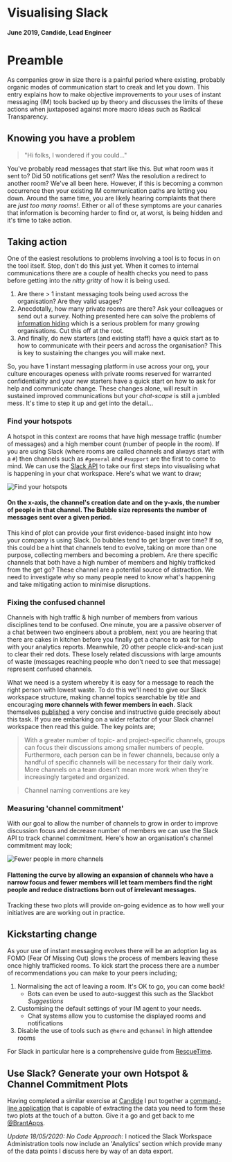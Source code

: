 # Visualising Slack
#### June 2019, Candide, Lead Engineer

# Preamble
As companies grow in size there is a painful period where existing, probably organic modes of communication start to creak and let you down. This entry explains how to make objective improvements to your uses of instant messaging (IM) tools backed up by theory and discusses the limits of these actions when juxtaposed against more macro ideas such as Radical Transparency.

## Knowing you have a problem
> "Hi folks, I wondered if you could..."

You've probably read messages that start like this. But what room was it sent to? Did 50 notifications get sent? Was the resolution a redirect to another room? We've all been here. However, if this is becoming a common occurrence then your existing IM communication paths are letting you down. Around the same time, you are likely hearing complaints that there are _just too many rooms!_. Either or all of these symptoms are your canaries that information is becoming harder to find or, at worst, is being hidden and it's time to take action.

## Taking action
One of the easiest resolutions to problems involving a tool is to focus in on the tool itself. Stop, don't do this just yet. When it comes to internal communications there are a couple of health checks you need to pass before getting into the _nitty gritty_ of how it is being used.

1. Are there > 1 instant messaging tools being used across the organisation? Are they valid usages?
2. Anecdotally, how many private rooms are there? Ask your colleagues or send out a survey. Nothing presented here can solve the problems of [information hiding](https://onlinelibrary.wiley.com/doi/abs/10.1002/job.737) which is a serious problem for many growing organisations. Cut this off at the root.
3. And finally, do new starters (and existing staff) have a quick start as to how to communicate with their peers and across the organisation? This is key to sustaining the changes you will make next.

So, you have 1 instant messaging platform in use across your org, your culture encourages openess with private rooms reserved for warranted confidentiality and your new starters have a quick start on how to ask for help and communicate change. These changes alone, will result in sustained improved communications but your _chat-scape_ is still a jumbled mess. It's time to step it up and get into the detail...

### Find your hotspots
A hotspot in this context are rooms that have high message traffic (number of messages) and a high member count (number of people in the room). If you are using Slack (where rooms are called channels and always start with a `#`) then channels such as  `#general` and `#support` are the first to come to mind. We can use the [Slack API](https://api.slack.com/) to take our first steps into visualising what is happening in your chat workspace. Here's what we want to draw;

<Image src="https://raw.githubusercontent.com/BrantApps/blog/master/src/features/posts/assets/visualising-slack/hotspots.png" alt="Find your hotspots"/>

#### On the x-axis, the channel's creation date and on the y-axis, the number of people in that channel. The Bubble size represents the number of messages sent over a given period. 

This kind of plot can provide your first evidence-based insight into how your company is using Slack.
Do bubbles tend to get larger over time? If so, this could be a hint that channels tend to evolve, taking on more than one purpose, collecting members and becoming a problem. Are there specific channels that both have a high number of members and highly trafficked from the get go? These channel are a potential source of distraction. We need to investigate why so many people need to know what's happening and take mitigating action to minimise disruptions.

### Fixing the confused channel
Channels with high traffic & high number of members from various disciplines tend to be confused. One minute, you are a passive observer of a chat between two engineers about a problem, next you are hearing that there are cakes in kitchen before you finally get a chance to ask for help with your analytics reports. Meanwhile, 20 other people click-and-scan just to clear their red dots. These losely related discussions with large amounts of waste (messages reaching people who don't need to see that message) represent confused channels.

What we need is a system whereby it is easy for a message to reach the right person with lowest waste. To do this we'll need to give our Slack workspace structure, making channel topics searchable by title and encouraging **more channels with fewer members in each**. Slack themselves [published](https://slackhq.com/advice-for-large-teams-on-slack) a very concise and instructive guide precisely about this task. If you are embarking on a wider refactor of your Slack channel workspace then read this guide. The key points are;

> With a greater number of topic- and project-specific channels, groups can focus their discussions among smaller numbers of people. Furthermore, each person can be in fewer channels, because only a handful of specific channels will be necessary for their daily work. More channels on a team doesn’t mean more work when they’re increasingly targeted and organized.

> Channel naming conventions are key

### Measuring 'channel commitment'
With our goal to allow the number of channels to grow in order to improve discussion focus and decrease number of members we can use the Slack API to track channel commitment. Here's how an organisation's channel commitment may look;

<Image src="https://raw.githubusercontent.com/BrantApps/blog/master/src/features/posts/assets/visualising-slack/fewer-people-more-channels.png" alt="Fewer people in more channels"/>

#### Flattening the curve by allowing an expansion of channels who have a narrow focus and fewer members will let team members find the right people and reduce distractions born out of irrelevant messages.

Tracking these two plots will provide on-going evidence as to how well your initiatives are are working out in practice.

## Kickstarting change
As your use of instant messaging evolves there will be an adoption lag as FOMO (Fear Of Missing Out) slows the process of members leaving these once highly trafficked rooms. To kick start the process there are a number of recommendations you can make to your peers including;
1. Normalising the act of leaving a room. It's OK to go, you can come back!
    * Bots can even be used to auto-suggest this such as the Slackbot _Suggestions_
2. Customising the default settings of your IM agent to your needs.
    * Chat systems allow you to customise the displayed rooms and notifications
3. Disable the use of tools such as `@here` and `@channel` in high attendee rooms

For Slack in particular here is a comprehensive guide from [RescueTime](https://blog.rescuetime.com/slack-focus-guide/).

## Use Slack? Generate your own Hotspot & Channel Commitment Plots
Having completed a similar exercise at [Candide](https://candidegardening.com) I put together a [command-line application](https://github.com/BrantApps/slack-channel-reader) that is capable of extracting the data you need to form these two plots at the touch of a button. Give it a go and get back to me [@BrantApps](https://twitter.com/BrantApps).

_Update 18/05/2020: No Code Approach:_ I noticed the Slack Workspace Administration tools now include an 'Analytics' section which provide many of the data points I discuss here by way of an data export.